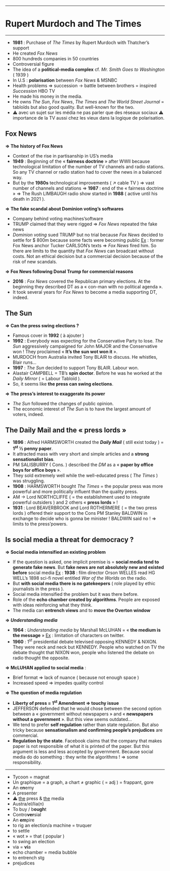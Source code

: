 ***
# Rupert Murdoch and The Times
***
- **1981** : Purchase of *The Times* by Rupert Murdoch with Thatcher’s support 
- He created *Fox News*
- 800 hundreds companies in 50 countries 
- Controversial figure 
- The idea of a **political-media complex** cf. *Mr. Smith Goes to Washington* ( 1939 )
- In U.S : **polarisation** between *Fox News* & MSNBC 
- Health problems ⇒ succession → battle between brothers = inspired *Succession* HBO TV
- He made his money in the media. 
- He owns *The Sun*, *Fox News*, *The Times* and *The World Street Journal* = tabloïds but also good quality. But well-known for the two. 
- ⚠ avec un sujet sur les média ne pas parler que des réseaux sociaux ⚠ importance de la TV aussi chez les vieux dans la logique de polarisation.

## Fox News 

**⇒ The history of Fox News**
- Context of the rise in partisanship in US’s media 
- **1949** : Beginning of the « **fairness doctrine** » after WWII because technological limitation of the number of TV channels and radio stations. So any TV channel or radio station had to cover the news in a balanced way. 
- But by the **1980s** technological improvements ( ↗ cable TV ) ⇒ vast number of channels and stations ⇒ **1987** : end of the « fairness doctrine » ⇒ The Rush LIMBAUGH radio show started in **1988** ( active until his death in 2021 ). 

**⇒ The fake scandal about Dominion voting’s softwares** 
- Company behind voting machines’software 
- TRUMP claimed that they were rigged ⇒ *Fox News* repeated the fake news 
- *Dominion voting* sued TRUMP but no trial because *Fox News* decided to settle for $ 800m because some facts were becoming public <u>Ex</u> : former Fox News anchor Tucker CARLSON’s texts ⇒ *Fox News* fired him. So there are limits to the quantity that *Fox News* can broadcast without costs. Not an ethical decision but a commercial decision because of the risk of new scandals. 

**⇒ Fox News following Donal Trump for commercial reasons**
- **2016** : *Fox News* covered the Republican primary elections. At the beginning they described DT as a « con-man with no political agenda ». 
- It took several years for *Fox News* to become a media supporting DT, indeed.  

## The Sun 

**⇒ Can the press swing elections ?**
- Famous cover in **1992** ( à ajouter )
- **1992** : Everybody was expecting for the Conservative Party to lose. *The Sun* aggressively campaigned for John MAJOR and the Conservative won ! They proclaimed « **It’s the sun wot won it** ». 
- MURDOCH from Australia invited Tony BLAIR to discuss. He whistles, Blair runs…
- **1997** : *The Sun* decided to support Tony BLAIR. Labour won. 
- Alastair CAMPBELL = TB’s **spin doctor**. Before he was he worked at the *Daily Mirror* ( = Labour Tabloïd ). 
- So, it seems like **the press can swing elections**. 

**⇒ The press’s interest to exaggerate its power**
- *The Sun* followed the changes of public opinion. 
- The economic interest of *The Sun* is to have the largest amount of voters, indeed. 

## The Daily Mail and the « press lords »

- **1896** : Alfred HARMSWORTH created the ***Daily Mail*** ( still exist today ) = **1<sup>st</sup> ½ penny paper**.
- It attracted mass with very short and simple articles and a **strong sensationalist bias**. 
- PM SALISBURRY ( Cons. ) described the *DM* as a « **paper by office boys for office boys** ». 
- They sold extremely well while the well-educated press ( *The Times* ) was struggling. 
- **1908** : HARMSWORTH bought *The Times* = the popular press was more powerful and more politically influent than the quality press. 
- AM → Lord NORTHCLIFFE ( = the establishment used to integrate powerful outsiders ) and 2 others « **press lords** » ! 
- **1931** : Lord BEAVERBROOK and Lord ROTHERMERE ( = the two press lords ) offered their support to the Cons PM Stanley BALDWIN in exchange to decide who is gonna be minister ! BALDWIN said no ! ⇒ limits to the press’powers. 

## Is social media a threat for democracy ? 

**⇒ Social media intensified an existing problem** 
- If the question is asked, one implicit premise is = **social media tend to generate fake news**. But **fake news are not absolutely new and existed before** social media <u>Ex</u> : **1938** : film director Orson WELLES read HG WELL’s 1898 sci-fi novel entitled *War of the Worlds* on the radio.
- But **with social media there is no gatekeepers** ( role played by ethic journalists in the press ). 
- Social media intensified the problem but it was there before. 
- Role of the **echo chamber created by algorithms**. People are exposed with ideas reinforcing what they think. 
- The media can **entrench views** and to **move the Overton window** 

**⇒ *Understanding media*** 
- **1964** : *Understanding media* by Marshall McLUHAN = « **the medium is the message** » <u>Ex</u> : limitation of characters on twitter. 
- **1960** : 1<sup>st</sup> presidential debate televised opposing KENNEDY & NIXON. They were neck and neck but KENNEDY. People who watched on TV the debate thought that NIXON won, people who listened the debate on radio thought the opposite.  

**⇒ McLUHAN applied to social media** : 
- Brief format ⇒ lack of nuance ( because not enough space )
- Increased speed ⇒ impedes quality control

**⇒ The question of media regulation**
- **Liberty of press = 1<sup>st</sup> Amendment ⇒ touchy issue** 
- JEFFERSON defended that he would chose between the second option between a « government without newspapers » and « **newspapers without a government** ». But this view seems outdated… 
- We tend to prefer **self regulation** rather than state regulation. But also tricky because **sensationalism and confirming people’s prejudices** are commercial. 
- **Regulation by the state**. Facebook claims that the company that makes paper is not responsible of what it is printed of the paper. But this argument is less and less accepted by government. Because social media do do something : they write the algorithms ! ⇒ some responsibility. 







***
- Tycoon = magnat 
- Un graphique = a graph, a chart ≠ graphic ( = adj ) = frappant, gore 
- An e**n**emy 
- A presenter 
- ⚠ <u>the</u> press & <u>the</u> media 
- Austra/eI/lia(n)
- To buy / b**ough**t
- Contro**ver**sial 
- An **em**pire 
- to rig an election/a machine = truquer 
- to settle 
- « wot » = that ( popular )
- to swing an election 
- via = **vi**a 
- echo chamber = media bubble 
- to entrench stg 
- prejudices 